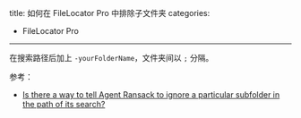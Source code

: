 title: 如何在 FileLocator Pro 中排除子文件夹 
categories:
- FileLocator Pro
---

在搜索路径后加上 `-yourFolderName`，文件夹间以 `;` 分隔。

参考：

* [Is there a way to tell Agent Ransack to ignore a particular subfolder in the path of its search?](https://qa.mythicsoft.com/13603/there-tell-agent-ransack-ignore-particular-subfolder-search)
